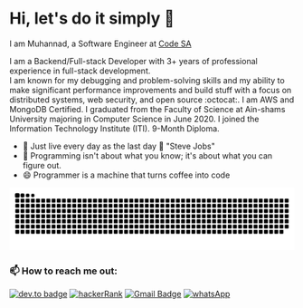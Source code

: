 # Hi, let's do it simply 👋

I am Muhannad, a Software Engineer at [Code SA](https://code-sa.ai/)


I am a Backend/Full-stack Developer with 3+ years of professional experience in full-stack development. <br/>
I am known for my debugging and problem-solving skills and my ability to make significant performance improvements and build stuff with a focus on distributed systems, web security, and open source :octocat:. I am AWS and MongoDB Certified. I graduated from the Faculty of Science at Ain-shams University majoring in Computer Science in June 2020. I joined the Information Technology Institute (ITI). 9-Month Diploma. <br/>

- 🌟 Just live every day as the last day 🙋 "Steve Jobs"
- 🤔 Programming isn't about what you know; it's about what you can figure out.
- 😄 Programmer is a machine that turns coffee into code

![snake gif](https://raw.githubusercontent.com/platane/snk/output/github-contribution-grid-snake.svg)

### 📫 How to reach me out: 
<!-- [<img align="left" alt="LinkedIn" src="https://img.shields.io/badge/-muhannad-02569B?style=flat&logo=linkedin" />](https://www.linkedin.com/in/muhannad-ibrahim) -->

<!-- [<img align="left" alt="LinkedIn" width="22px" src="https://cdn.jsdelivr.net/npm/simple-icons@3.13.0/icons/stackoverflow.svg" />](https://stackoverflow.com/users/17817280/muhannad-ibrahim) -->

<!-- [<img align="left" alt="LinkedIn" src="https://img.shields.io/badge/-HackerRank-02569B?style=flat&color=brightgreen&logo=hackerRank" />](https://www.hackerrank.com/eng_muhannad) -->

<!-- [<img align="left" alt="LinkedIn" src="https://img.shields.io/badge/-gmail-c14438?style=flat&logo=gmail" />](https://mail.google.com/mail/u/0/?to=muhannad.ibrahim2311@gmail.com&fs=1&tf=cm) -->

[![dev.to badge](https://img.shields.io/badge/LinkedIn-0177B5?style=flat&logo=linkedin)](https://www.linkedin.com/in/muhannad-ibrahim)
[![hackerRank](https://img.shields.io/badge/HackerRank-13273f?style=flat&logo=hackerRank)](https://www.hackerrank.com/eng_muhannad)
[![Gmail Badge](https://img.shields.io/badge/Gmail-c14438?style=flat-square&logo=Gmail&logoColor=white)](https://mail.google.com/mail/u/0/?to=muhannad.ibrahim2311@gmail.com&fs=1&tf=cm)
[![whatsApp](https://img.shields.io/badge/WhatsApp-389111?style=flat&logo=whatsapp&logoColor=white)](https://www.hackerrank.com/eng_muhannad)

<!-- mailto:muhannad.ibrahim2311@gmail.com -->
